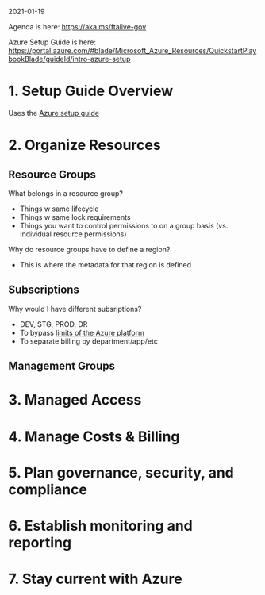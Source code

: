 2021-01-19

Agenda is here: https://aka.ms/ftalive-gov 

Azure Setup Guide is here: https://portal.azure.com/#blade/Microsoft_Azure_Resources/QuickstartPlaybookBlade/guideId/intro-azure-setup

# 1. Setup Guide Overview

Uses the [Azure setup guide](https://portal.azure.com/#blade/Microsoft_Azure_Resources/QuickstartPlaybookBlade/guideId/intro-azure-setup)

# 2. Organize Resources

## Resource Groups 

What belongs in a resource group? 
- Things w same lifecycle
- Things w same lock requirements
- Things you want to control permissions to on a group basis (vs. individual resource permissions)

Why do resource groups have to define a region? 
- This is where the metadata for that region is defined

## Subscriptions

Why would I have different subsriptions?
- DEV, STG, PROD, DR
- To bypass [limits of the Azure platform](https://docs.microsoft.com/en-us/azure/azure-resource-manager/management/azure-subscription-service-limits)
- To separate billing by department/app/etc

## Management Groups



# 3. Managed Access

# 4. Manage Costs & Billing

# 5. Plan governance, security, and compliance

# 6. Establish monitoring and reporting

# 7. Stay current with Azure
